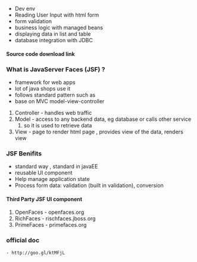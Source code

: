- Dev env
- Reading User Input with html form
- form validation
- business logic with managed beans
- displaying data in list and table 
- database integration with JDBC 


#### Source code download link 

### What is JavaServer Faces (JSF) ? 
- framework for web apps 
- lot of java shops use it 
- follows standard pattern such as
- base on MVC model-view-controller

1. Controller - handles web traffic 
2. Model - access to any backend data, eg database or calls other service 
	1. so it is used to retrieve data
3. View - page to render html page , provides view of the data, renders view 

### JSF Benifits 
- standard way , standard in javaEE 
- reusable UI component 
- Help manage application state 
- Process form data: validation (built in validation), conversion 

#### Third Party JSF UI component 
1. OpenFaces - openfaces.org
2. RichFaces - rischfaces.jboss.org
3. PrimeFaces - primefaces.org 

### official doc 
	- http://goo.gl/ktMFjL
